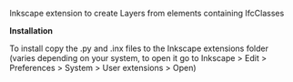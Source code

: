 Inkscape extension to create Layers from elements containing IfcClasses



**Installation**

To install copy the .py and .inx files to the Inkscape extensions folder (varies depending on your system, to open it go to Inkscape > Edit > Preferences > System > User extensions > Open)
